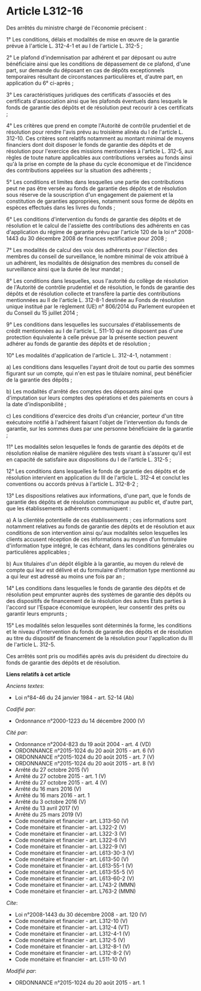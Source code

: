 # Article L312-16

Des arrêtés du ministre chargé de l'économie précisent : 

1° Les conditions, délais et modalités de mise en œuvre de la garantie prévue à l'article L. 312-4-1 et au I de l'article L.
312-5 ; 

2° Le plafond d'indemnisation par adhérent et par déposant ou autre bénéficiaire ainsi que les conditions de dépassement de
ce plafond, d'une part, sur demande du déposant en cas de dépôts exceptionnels temporaires résultant de circonstances
particulières et, d'autre part, en application du 6° ci-après ; 

3° Les caractéristiques juridiques des certificats d'associés et des certificats d'association ainsi que les plafonds
éventuels dans lesquels le fonds de garantie des dépôts et de résolution peut recourir à ces certificats ; 

4° Les critères que prend en compte l'Autorité de contrôle prudentiel et de résolution pour rendre l'avis prévu au troisième
alinéa du I de l'article L. 312-10. Ces critères sont relatifs notamment au montant minimal de moyens financiers dont doit
disposer le fonds de garantie des dépôts et de résolution pour l'exercice des missions mentionnées à l'article L. 312-5, aux
règles de toute nature applicables aux contributions versées au fonds ainsi qu'à la prise en compte de la phase du cycle
économique et de l'incidence des contributions appelées sur la situation des adhérents ; 

5° Les conditions et limites dans lesquelles une partie des contributions peut ne pas être versée au fonds de garantie des
dépôts et de résolution sous réserve de la souscription d'un engagement de paiement et la constitution de garanties
appropriées, notamment sous forme de dépôts en espèces effectués dans les livres du fonds ; 

6° Les conditions d'intervention du fonds de garantie des dépôts et de résolution et le calcul de l'assiette des
contributions des adhérents en cas d'application du régime de garantie prévu par l'article 120 de la loi n° 2008-1443 du 30
décembre 2008 de finances rectificative pour 2008 ; 

7° Les modalités de calcul des voix des adhérents pour l'élection des membres du conseil de surveillance, le nombre minimal
de voix attribué à un adhérent, les modalités de désignation des membres du conseil de surveillance ainsi que la durée de
leur mandat ; 

8° Les conditions dans lesquelles, sous l'autorité du collège de résolution de l'Autorité de contrôle prudentiel et de
résolution, le fonds de garantie des dépôts et de résolution collecte et transfère la partie des contributions mentionnées au
II de l'article L. 312-8-1 destinée au Fonds de résolution unique institué par le règlement (UE) n° 806/2014 du Parlement
européen et du Conseil du 15 juillet 2014 ; 

9° Les conditions dans lesquelles les succursales d'établissements de crédit mentionnées au I de l'article L. 511-10 qui ne
disposent pas d'une protection équivalente à celle prévue par la présente section peuvent adhérer au fonds de garantie des
dépôts et de résolution ; 

10° Les modalités d'application de l'article L. 312-4-1, notamment : 

a) Les conditions dans lesquelles l'ayant droit de tout ou partie des sommes figurant sur un compte, qui n'en est pas le
titulaire nominal, peut bénéficier de la garantie des dépôts ; 

b) Les modalités d'arrêté des comptes des déposants ainsi que d'imputation sur leurs comptes des opérations et des paiements
en cours à la date d'indisponibilité ; 

c) Les conditions d'exercice des droits d'un créancier, porteur d'un titre exécutoire notifié à l'adhérent faisant l'objet de
l'intervention du fonds de garantie, sur les sommes dues par une personne bénéficiaire de la garantie ; 

11° Les modalités selon lesquelles le fonds de garantie des dépôts et de résolution réalise de manière régulière des tests
visant à s'assurer qu'il est en capacité de satisfaire aux dispositions du I de l'article L. 312-5 ; 

12° Les conditions dans lesquelles le fonds de garantie des dépôts et de résolution intervient en application du III de
l'article L. 312-4 et conclut les conventions ou accords prévus à l'article L. 312-8-2 ; 

13° Les dispositions relatives aux informations, d'une part, que le fonds de garantie des dépôts et de résolution communique
au public et, d'autre part, que les établissements adhérents communiquent : 

a) A la clientèle potentielle de ces établissements ; ces informations sont notamment relatives au fonds de garantie des
dépôts et de résolution et aux conditions de son intervention ainsi qu'aux modalités selon lesquelles les clients accusent
réception de ces informations au moyen d'un formulaire d'information type intégré, le cas échéant, dans les conditions
générales ou particulières applicables ; 

b) Aux titulaires d'un dépôt éligible à la garantie, au moyen du relevé de compte qui leur est délivré et du formulaire
d'information type mentionné au a qui leur est adressé au moins une fois par an ; 

14° Les conditions dans lesquelles le fonds de garantie des dépôts et de résolution peut emprunter auprès des systèmes de
garantie des dépôts ou des dispositifs de financement de la résolution des autres Etats parties à l'accord sur l'Espace
économique européen, leur consentir des prêts ou garantir leurs emprunts ; 

15° Les modalités selon lesquelles sont déterminés la forme, les conditions et le niveau d'intervention du fonds de garantie
des dépôts et de résolution au titre du dispositif de financement de la résolution pour l'application du III de l'article L.
312-5. 

Ces arrêtés sont pris ou modifiés après avis du président du directoire du fonds de garantie des dépôts et de résolution.

**Liens relatifs à cet article**

_Anciens textes_:

  - Loi n°84-46 du 24 janvier 1984 - art. 52-14 (Ab)

_Codifié par_:

  - Ordonnance n°2000-1223 du 14 décembre 2000 (V)

_Cité par_:

  - Ordonnance n°2004-823 du 19 août 2004 - art. 4 (VD)
  - ORDONNANCE n°2015-1024 du 20 août 2015 - art. 6 (V)
  - ORDONNANCE n°2015-1024 du 20 août 2015 - art. 7 (V)
  - ORDONNANCE n°2015-1024 du 20 août 2015 - art. 8 (V)
  - Arrêté du 27 octobre 2015 (V)
  - Arrêté du 27 octobre 2015 - art. 1 (V)
  - Arrêté du 27 octobre 2015 - art. 4 (V)
  - Arrêté du 16 mars 2016 (V)
  - Arrêté du 16 mars 2016 - art. 1
  - Arrêté du 3 octobre 2016 (V)
  - Arrêté du 13 avril 2017 (V)
  - Arrêté du 25 mars 2019 (V)
  - Code monétaire et financier - art. L313-50 (V)
  - Code monétaire et financier - art. L322-2 (V)
  - Code monétaire et financier - art. L322-3 (V)
  - Code monétaire et financier - art. L322-6 (V)
  - Code monétaire et financier - art. L322-9 (V)
  - Code monétaire et financier - art. L613-30-3 (V)
  - Code monétaire et financier - art. L613-50 (V)
  - Code monétaire et financier - art. L613-55-1 (V)
  - Code monétaire et financier - art. L613-55-5 (V)
  - Code monétaire et financier - art. L613-60-2 (V)
  - Code monétaire et financier - art. L743-2 (MMN)
  - Code monétaire et financier - art. L763-2 (MMN)

_Cite_:

  - Loi n°2008-1443 du 30 décembre 2008 - art. 120 (V)
  - Code monétaire et financier - art. L312-10 (V)
  - Code monétaire et financier - art. L312-4 (VT)
  - Code monétaire et financier - art. L312-4-1 (V)
  - Code monétaire et financier - art. L312-5 (V)
  - Code monétaire et financier - art. L312-8-1 (V)
  - Code monétaire et financier - art. L312-8-2 (V)
  - Code monétaire et financier - art. L511-10 (V)

_Modifié par_:

  - ORDONNANCE n°2015-1024 du 20 août 2015 - art. 1
